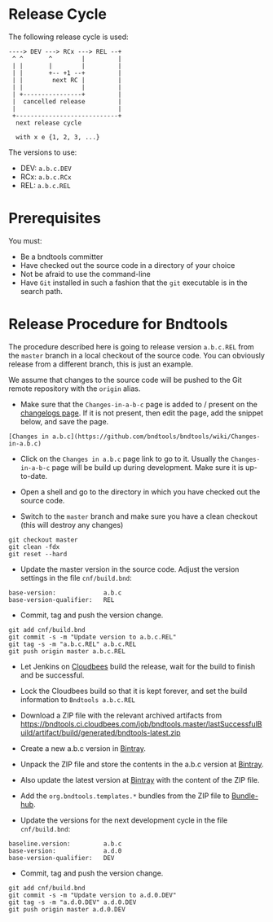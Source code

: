 # Release Cycle

The following release cycle is used:

```
----> DEV ---> RCx ---> REL --+
 ^ ^       ^        |         |
 | |       |        |         |
 | |       +-- +1 --+         |
 | |        next RC |         |
 | |                |         |
 | +----------------+         |
 |  cancelled release         |
 |                            |
 +----------------------------+
  next release cycle

  with x e {1, 2, 3, ...}
```

The versions to use:
* DEV: `a.b.c.DEV`
* RCx: `a.b.c.RCx`
* REL: `a.b.c.REL`


# Prerequisites

You must:
* Be a bndtools committer
* Have checked out the source code in a directory of your choice
* Not be afraid to use the command-line
* Have `Git` installed in such a fashion that the `git` executable is in the search path.

# Release Procedure for Bndtools

The procedure described here is going to release version `a.b.c.REL` from the `master`
branch in a local checkout of the source code. You can obviously release from a different
branch, this is just an example.

We assume that changes to the source code will be pushed to the Git remote repository with
the `origin` alias.


* Make sure that the `Changes-in-a-b-c` page is added to / present on the
[changelogs page](https://github.com/bndtools/bndtools/wiki/Changelogs). If it is not
present, then edit the page, add the snippet below, and save the page.

```
[Changes in a.b.c](https://github.com/bndtools/bndtools/wiki/Changes-in-a.b.c)
```

* Click on the `Changes in a.b.c` page link to go to it. Usually the `Changes-in-a-b-c`
page will be build up during development. Make sure it is up-to-date.

* Open a shell and go to the directory in which you have checked out the source code.
* Switch to the `master` branch and make sure you have a clean checkout
(this will destroy any changes)

```
git checkout master
git clean -fdx
git reset --hard
```

* Update the master version in the source code. Adjust the version settings in the
file `cnf/build.bnd`:

```
base-version:             a.b.c
base-version-qualifier:   REL
```

* Commit, tag and push the version change.

```
git add cnf/build.bnd
git commit -s -m "Update version to a.b.c.REL"
git tag -s -m "a.b.c.REL" a.b.c.REL
git push origin master a.b.c.REL
```

* Let Jenkins on [Cloudbees][2] build the release, wait
for the build to finish and be successful.
* Lock the Cloudbees build so that it is kept forever, and set the build information to
`Bndtools a.b.c.REL`
* Download a ZIP file with the relevant archived artifacts from
https://bndtools.ci.cloudbees.com/job/bndtools.master/lastSuccessfulBuild/artifact/build/generated/bndtools-latest.zip
* Create a new a.b.c version in [Bintray][1].
* Unpack the ZIP file and store the contents in the a.b.c version at [Bintray][1].
* Also update the latest version at [Bintray][1] with the content of the ZIP file.
* Add the `org.bndtools.templates.*` bundles from the ZIP file to [Bundle-hub][3].

* Update the versions for the next development cycle in the file `cnf/build.bnd`:

```
baseline.version:         a.b.c
base-version:             a.d.0
base-version-qualifier:   DEV
```

* Commit, tag and push the version change.

```
git add cnf/build.bnd
git commit -s -m "Update version to a.d.0.DEV"
git tag -s -m "a.d.0.DEV" a.d.0.DEV
git push origin master a.d.0.DEV
```

[1]: https://bintray.com/bndtools/bndtools/update/view
[2]: https://bndtools.ci.cloudbees.com/
[3]: https://github.com/bndtools/bundle-hub
